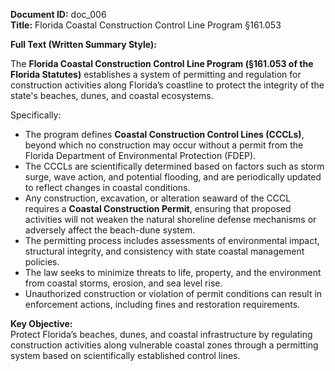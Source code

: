 
**Document ID:** doc_006  
**Title:** Florida Coastal Construction Control Line Program §161.053

**Full Text (Written Summary Style):**

The **Florida Coastal Construction Control Line Program (§161.053 of the Florida Statutes)** establishes a system of permitting and regulation for construction activities along Florida’s coastline to protect the integrity of the state's beaches, dunes, and coastal ecosystems.

Specifically:
- The program defines **Coastal Construction Control Lines (CCCLs)**, beyond which no construction may occur without a permit from the Florida Department of Environmental Protection (FDEP).
- The CCCLs are scientifically determined based on factors such as storm surge, wave action, and potential flooding, and are periodically updated to reflect changes in coastal conditions.
- Any construction, excavation, or alteration seaward of the CCCL requires a **Coastal Construction Permit**, ensuring that proposed activities will not weaken the natural shoreline defense mechanisms or adversely affect the beach-dune system.
- The permitting process includes assessments of environmental impact, structural integrity, and consistency with state coastal management policies.
- The law seeks to minimize threats to life, property, and the environment from coastal storms, erosion, and sea level rise.
- Unauthorized construction or violation of permit conditions can result in enforcement actions, including fines and restoration requirements.

**Key Objective:**  
Protect Florida’s beaches, dunes, and coastal infrastructure by regulating construction activities along vulnerable coastal zones through a permitting system based on scientifically established control lines.
 